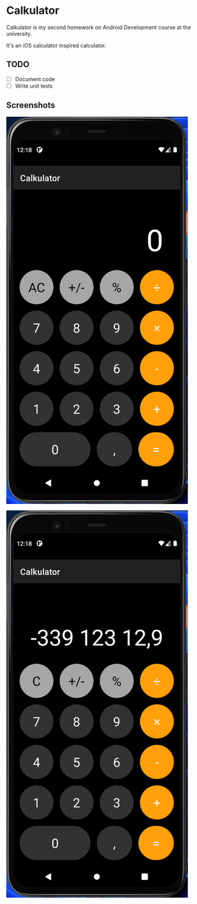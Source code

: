 # Calkulator

Calkulator is my second homework on Android Development course at the university.

It's an iOS calculator inspired calculator.

## TODO

- [ ] Document code
- [ ] Write unit tests

## Screenshots

![screenshot 1](./screenshot_1.png)

![screenshot 2](./screenshot_2.png)
